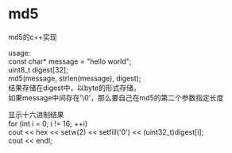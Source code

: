 # md5
md5的c++实现  
  
usage:  
const char* message = "hello world";  
uint8_t digest[32];  
md5(message, strlen(message), digest);  
结果存储在digest中，以byte的形式存储。  
如果message中间存在'\0'，那么要自己在md5的第二个参数指定长度  
  
显示十六进制结果  
for (int i = 0; i != 16; ++i)  
    cout << hex << setw(2) << setfill('0') << (uint32_t)digest[i];  
cout << endl;  
